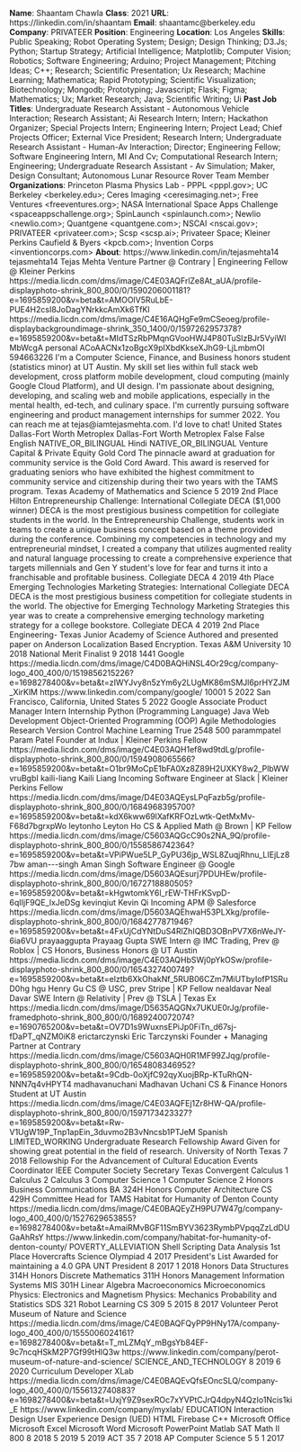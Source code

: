 **Name**: Shaantam Chawla
**Class**: 2021
**URL**: https://linkedin\.com/in/shaantam
**Email**: shaantamc@berkeley\.edu
**Company**: PRIVATEER
**Position**: Engineering
**Location**: Los Angeles
**Skills**: Public Speaking; Robot Operating System; Design; Design Thinking; D3\.Js; Python; Startup Strategy; Artificial Intelligence; Matplotlib; Computer Vision; Robotics; Software Engineering; Arduino; Project Management; Pitching Ideas; C\+\+; Research; Scientific Presentation; Ux Research; Machine Learning; Mathematica; Rapid Prototyping; Scientific Visualization; Biotechnology; Mongodb; Prototyping; Javascript; Flask; Figma; Mathematics; Ux; Market Research; Java; Scientific Writing; Ui
**Past Job Titles**: Undergraduate Research Assistant \- Autonomous Vehicle Interaction; Research Assistant; Ai Research Intern; Intern; Hackathon Organizer; Special Projects Intern; Engineering Intern; Project Lead; Chief Projects Officer; External Vice President; Research Intern; Undergraduate Research Assistant \- Human\-Av Interaction; Director; Engineering Fellow; Software Engineering Intern, Ml And Cv; Computational Research Intern; Engineering; Undergraduate Research Assistant \- Av Simulation; Maker, Design Consultant; Autonomous Lunar Resource Rover Team Member
**Organizations**: Princeton Plasma Physics Lab \- PPPL <pppl\.gov>; UC Berkeley <berkeley\.edu>; Ceres Imaging <ceresimaging\.net>; Free Ventures <freeventures\.org>; NASA International Space Apps Challenge <spaceappschallenge\.org>; SpinLaunch <spinlaunch\.com>; Newlio <newlio\.com>; Quantgene <quantgene\.com>; NSCAI <nscai\.gov>; PRIVATEER <privateer\.com>; Scsp <scsp\.ai>; Privateer Space; Kleiner Perkins Caufield & Byers <kpcb\.com>; Invention Corps <inventioncorps\.com>
**About**: https://www\.linkedin\.com/in/tejasmehta14 tejasmehta14 Tejas Mehta Venture Partner @ Contrary | Engineering Fellow @ Kleiner Perkins https://media\.licdn\.com/dms/image/C4E03AQFrlZe8At\_aUA/profile\-displayphoto\-shrink\_800\_800/0/1590206001181?e=1695859200&v=beta&t=AMOOlV5RuLbE\-PUE4H2csI8JoDagYNrkkcAmXk6TfKI https://media\.licdn\.com/dms/image/C4E16AQHgFe9mCSeoeg/profile\-displaybackgroundimage\-shrink\_350\_1400/0/1597262957378?e=1695859200&v=beta&t=MIdTSzRbPMqnGVooHWJ4P80TuSlzBJr5VyiWlMbWcgA personal ACoAACNx1zoBgcX9pIXbdKkseXJhG9\-LjLmbmOI 594663226 I'm a Computer Science, Finance, and Business honors student \(statistics minor\) at UT Austin\. My skill set lies within full stack web development, cross platform mobile development, cloud computing \(mainly Google Cloud Platform\), and UI design\. I'm passionate about designing, developing, and scaling web and mobile applications, especially in the mental health, ed\-tech, and culinary space\.   I'm currently pursuing software engineering and product management internships for summer 2022\.  You can reach me at tejas@iamtejasmehta\.com\. I'd love to chat\! United States Dallas\-Fort Worth Metroplex Dallas\-Fort Worth Metroplex False False English NATIVE\_OR\_BILINGUAL Hindi NATIVE\_OR\_BILINGUAL Venture Capital & Private Equity Gold Cord  The pinnacle award at graduation for community service is the Gold Cord Award\. This award is reserved for graduating seniors who have exhibited the highest commitment to community service and citizenship during their two years with the TAMS program\. Texas Academy of Mathematics and Science 5 2019 2nd Place Hilton Entrepreneurship Challenge: International Collegiate DECA \($1,000 winner\) DECA is the most prestigious business competition for collegiate students in the world\. In the Entrepreneurship Challenge, students work in teams to create a unique business concept based on a theme provided during the conference\. Combining my competencies in technology and my entrepreneurial mindset, I created a company that utilizes augmented reality and natural language processing to create a comprehensive experience that targets millennials and Gen Y student's love for fear and turns it into a franchisable and profitable business\. Collegiate DECA 4 2019 4th Place Emerging Technologies Marketing Strategies: International Collegiate DECA DECA is the most prestigious business competition for collegiate students in the world\. The objective for Emerging Technology Marketing Strategies this year was to create a comprehensive emerging technology marketing strategy for a college bookstore\.  Collegiate DECA 4 2019 2nd Place Engineering\- Texas Junior Academy of Science Authored and presented paper on Anderson Localization Based Encryption\. Texas A&M University 10 2018 National Merit Finalist 9 2018 1441 Google https://media\.licdn\.com/dms/image/C4D0BAQHiNSL4Or29cg/company\-logo\_400\_400/0/1519856215226?e=1698278400&v=beta&t=zIWYJvy8n5zYm6y2LUgMK86mSMJl6prHYZJM\_XirKlM https://www\.linkedin\.com/company/google/ 10001 5 2022 San Francisco, California, United States 5 2022 Google Associate Product Manager Intern Internship Python \(Programming Language\) Java Web Development Object\-Oriented Programming \(OOP\) Agile Methodologies Research Version Control Machine Learning True 2548 500 parammpatel Param Patel Founder at Indux | Kleiner Perkins Fellow https://media\.licdn\.com/dms/image/C4E03AQH1ef8wd9tdLg/profile\-displayphoto\-shrink\_800\_800/0/1594908065566?e=1695859200&v=beta&t=O1br9MoCpE1bFA0Xz8Z89H2UXKY8w2\_PlbWWvruBgbI kaili\-liang Kaili Liang Incoming Software Engineer at Slack | Kleiner Perkins Fellow https://media\.licdn\.com/dms/image/D4E03AQEysLPqFazb5g/profile\-displayphoto\-shrink\_800\_800/0/1684968395700?e=1695859200&v=beta&t=kdX6kww69lXafKRFOzLwtk\-QetMxMv\-F68d7bgrxpWo leytonho Leyton Ho CS & Applied Math @ Brown | KP Fellow https://media\.licdn\.com/dms/image/C5603AQGcC90s2NA\_9Q/profile\-displayphoto\-shrink\_800\_800/0/1558586742364?e=1695859200&v=beta&t=VPiPWue5LP\_GyPU36jp\_WSL8ZuqjRhnu\_LIEjLz87bw aman\-\-\-singh Aman Singh Software Engineer @ Google https://media\.licdn\.com/dms/image/D5603AQEsurj7PDUHEw/profile\-displayphoto\-shrink\_800\_800/0/1672718880505?e=1695859200&v=beta&t=kHgwtomkY6l\_rEW\-THFrKSvpD\-6qIIjF9QE\_lxJeDSg kevinqiut Kevin Qi Incoming APM @ Salesforce https://media\.licdn\.com/dms/image/D5603AQEhwaH53PLXkg/profile\-displayphoto\-shrink\_800\_800/0/1684277871946?e=1695859200&v=beta&t=4FxUjCdYNtDuS4RlZhIQBD3OBnPV7X6nWeJY\-6ia6VU prayaaggupta Prayaag Gupta SWE Intern @ IMC Trading, Prev @ Roblox | CS Honors, Business Honors @ UT Austin https://media\.licdn\.com/dms/image/C4E03AQHbSWj0pYkOSw/profile\-displayphoto\-shrink\_800\_800/0/1654327400749?e=1695859200&v=beta&t=elztb6XkOhakNf\_5RUB06CZm7MiUTbyIofP1SRuD0hg hgu Henry Gu CS @ USC, prev Stripe | KP Fellow nealdavar Neal Davar SWE Intern @ Relativity | Prev @ TSLA | Texas Ex https://media\.licdn\.com/dms/image/D5635AQGNx7UKUE0rJg/profile\-framedphoto\-shrink\_800\_800/0/1689240072074?e=1690765200&v=beta&t=OV7D1s9WuxnsEPiJp0FiTn\_d67sj\-fDaPT\_qNZM0iK8 erictarczynski Eric Tarczynski Founder \+ Managing Partner at Contrary https://media\.licdn\.com/dms/image/C5603AQH0R1MF99ZJqg/profile\-displayphoto\-shrink\_800\_800/0/1654808346952?e=1695859200&v=beta&t=9Cdb\-0oXjfC92qyXuojBRp\-KTuRhQN\-NNN7q4vHPYT4 madhavanuchani Madhavan Uchani CS & Finance Honors Student at UT Austin https://media\.licdn\.com/dms/image/C4E03AQFEj1Zr8HW\-QA/profile\-displayphoto\-shrink\_800\_800/0/1597173423327?e=1695859200&v=beta&t=Rw\-V1UgW19P\_Tnp1apEin\_3duvmo2B3vNncsb1PTJeM Spanish LIMITED\_WORKING Undergraduate Research Fellowship Award Given for showing great potential in the field of research\. University of North Texas 7 2018 Fellowship For the Advancement of Cultural Education Events Coordinator IEEE Computer Society Secretary Texas Convergent Calculus 1 Calculus 2 Calculus 3 Computer Science 1 Computer Science 2 Honors Business Communications BA 324H Honors Computer Architecture CS 429H Committee Head for TAMS Habitat for Humanity of Denton County https://media\.licdn\.com/dms/image/C4E0BAQEyZH9PU7W47g/company\-logo\_400\_400/0/1527629653855?e=1698278400&v=beta&t=AmaiRMvBGF11SmBYV3623RymbPVpqqZzLdDUGaAhRsY https://www\.linkedin\.com/company/habitat\-for\-humanity\-of\-denton\-county/ POVERTY\_ALLEVIATION Shell Scripting Data Analysis 1st Place Hovercrafts Science Olympiad 4 2017 President's List Awarded for maintaining a 4\.0 GPA UNT President 8 2017 1 2018 Honors Data Structures 314H Honors Discrete Mathematics 311H Honors Management Information Systems MIS 301H Linear Algebra Macroeconomics Microeconomics Physics: Electronics and Magnetism Physics: Mechanics Probability and Statistics SDS 321 Robot Learning CS 309 5 2015 8 2017 Volunteer Perot Museum of Nature and Science https://media\.licdn\.com/dms/image/C4E0BAQFQyPP9HNy17A/company\-logo\_400\_400/0/1555006024161?e=1698278400&v=beta&t=T\_mLZMqY\_mBgsYb84EF\-9c7ncqHSkM2P7Gf99tHlQ3w https://www\.linkedin\.com/company/perot\-museum\-of\-nature\-and\-science/ SCIENCE\_AND\_TECHNOLOGY 8 2019 6 2020 Curriculum Developer XLab https://media\.licdn\.com/dms/image/C4E0BAQEvQfsEOncSLQ/company\-logo\_400\_400/0/1556132740883?e=1698278400&v=beta&t=UxjY9Z9sexROc7xYVPtCJrQ4dpyN4QzIo1Ncis1ki\_E https://www\.linkedin\.com/company/myxlab/ EDUCATION Interaction Design User Experience Design \(UED\) HTML Firebase C\+\+ Microsoft Office Microsoft Excel Microsoft Word Microsoft PowerPoint Matlab SAT Math II 800 8 2018 5 2019 5 2019 ACT 35 7 2018 AP Computer Science 5 5 1 2017
